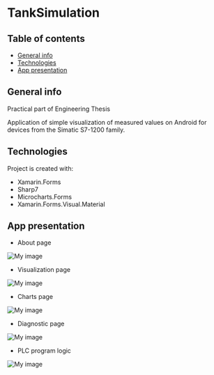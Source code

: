 # TankSimulation

## Table of contents
* [General info](#general-info)
* [Technologies](#technologies)
* [App presentation](#app-presentation)

## General info
Practical part of Engineering Thesis

Application of simple visualization of measured values on Android for devices from the Simatic S7-1200 family.
## Technologies
Project is created with:
* Xamarin.Forms
* Sharp7
* Microcharts.Forms
* Xamarin.Forms.Visual.Material

## App presentation

* About page

![My image](https://github.com/MichalGornik93/TankSimulation/blob/master/TankSimulation/TankSimulation/Gallery/AboutView.gif)
* Visualization page

![My image](https://github.com/MichalGornik93/TankSimulation/blob/master/TankSimulation/TankSimulation/Gallery/MainView.gif)
* Charts page

![My image](https://github.com/MichalGornik93/TankSimulation/blob/master/TankSimulation/TankSimulation/Gallery/ChartsView.gif)
* Diagnostic page

![My image](https://github.com/MichalGornik93/TankSimulation/blob/master/TankSimulation/TankSimulation/Gallery/DiagnosticView.gif)
* PLC program logic

![My image](https://github.com/MichalGornik93/TankSimulation/blob/master/TankSimulation/TankSimulation/Gallery/StateMachineLogic.gif)

